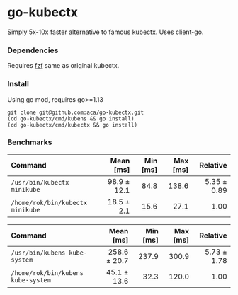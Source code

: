 # go-kubectx

Simply 5x-10x faster alternative to famous [kubectx](https://github.com/ahmetb/kubectx). Uses client-go.

### Dependencies
Requires [fzf](https://github.com/junegunn/fzf) same as original kubectx.

### Install
Using go mod, requires go>=1.13
```
git clone git@github.com:aca/go-kubectx.git
(cd go-kubectx/cmd/kubens && go install)
(cd go-kubectx/cmd/kubectx && go install)
```

### Benchmarks

| Command | Mean [ms] | Min [ms] | Max [ms] | Relative |
|:---|---:|---:|---:|---:|
| `/usr/bin/kubectx minikube` | 98.9 ± 12.1 | 84.8 | 138.6 | 5.35 ± 0.89 |
| `/home/rok/bin/kubectx minikube` | 18.5 ± 2.1 | 15.6 | 27.1 | 1.00 |


| Command | Mean [ms] | Min [ms] | Max [ms] | Relative |
|:---|---:|---:|---:|---:|
| `/usr/bin/kubens kube-system` | 258.6 ± 20.7 | 237.9 | 300.9 | 5.73 ± 1.78 |
| `/home/rok/bin/kubens kube-system` | 45.1 ± 13.6 | 32.3 | 120.0 | 1.00 |
